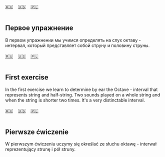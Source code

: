 <span id="ru"><a href="#ru">🇷🇺</a> &nbsp;&nbsp;&nbsp;<a href="#en">🇺🇸</a> &nbsp;&nbsp;&nbsp;<a href="#pl">🇵🇱</a> &nbsp;&nbsp;&nbsp;</span><br><br>
## Первое упражнение

В первом упражнении мы учимся определять на слух октаву - интервал, который представляет собой струну и половину струны.<br><br>
<span id="en"><a href="#ru">🇷🇺</a> &nbsp;&nbsp;&nbsp;<a href="#en">🇺🇸</a> &nbsp;&nbsp;&nbsp;<a href="#pl">🇵🇱</a> &nbsp;&nbsp;&nbsp;</span><br><br>
## First exercise

In the first exercise we learn to determine  by ear the Octave  -  interval that represents string and half-string.
Two sounds played on a whole string and when the string is shorter two times.
It's a very distinctable interval.<br><br>
<span id="pl"><a href="#ru">🇷🇺</a> &nbsp;&nbsp;&nbsp;<a href="#en">🇺🇸</a> &nbsp;&nbsp;&nbsp;<a href="#pl">🇵🇱</a> &nbsp;&nbsp;&nbsp;</span><br><br>
## Pierwsze ćwiczenie

W pierwszym ćwiczeniu uczymy się określać ze słuchu oktawę - interwał reprezentujący strunę i pół struny.<br><br>

